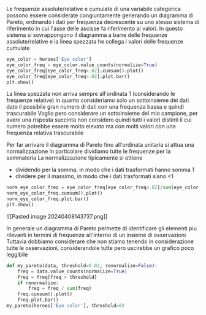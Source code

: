 Le frequenze assolute/relative e cumulate di una variabile categorica possono essere considerate congiuntamente generando un diagramma di Pareto, ordinando i dati per frequenza decrescente su uno stesso sistema di riferimento in cui l'asse delle ascisse fa riferimento ai valori.
In questo sistema si sovrappongono il diagramma a barre delle frequenze assolute/relative e la linea spezzata he collega i valori delle frequenze cumulate

```python
eye_color = heroes['Eye color']
eye_color_freq = eye_color.value_counts(normalize=True)
eye_color_freq[eye_color_freq>.02].cumsum().plot()
eye_color_freq[eye_color_freq>.02].plot.bar()
plt.show()
```

La linea spezzata non arriva sempre all'ordinata 1 (considerando le frequenze relative) in quanto consideriamo solo un sottoinsieme dei dati dato il possibile gran numero di dati con una frequenza bassa e quindi trascurabile
Voglio pero considerare un sottoinsieme del mio campione, per avere una risposta succinta non considero quindi tutti i valori distinti il cui numero potrebbe essere molto elevato ma con molti valori con una frequenza relativa trascurabile

Per far arrivare il diagramma di Pareto fino all'ordinata unitaria si attua una normalizzazione in particolare dividiamo tutte le frequenze per la sommatoria
La normalizzazione tipicamente si ottiene
- dividendo per la somma, in modo che i dati trasformati hanno somma 1
- dividere per il massimo, in modo che i dati trasformati siano <1

```python
norm_eye_color_freq = eye_color_freq[eye_color_freq>.02]/sum(eye_color_freq[eye_color_freq>.02])
norm_eye_color_freq.cumsum().plot()
norm_eye_color_freq.plot.bar()
plt.show()
```

![[Pasted image 20240408143737.png]]

In generale un diagramma di Pareto permette di identificare gli elementi piu rilevanti in termini di frequenze all'interno di un insieme di osservazioni
Tuttavia dobbiamo considerare che non stiamo tenendo in considerazione tutte le osservazioni, considerandole tutte pero uscirebbe un grafico poco leggibile

```python
def my_pareto(data, threshold=0.02, renormalize=False):
    freq = data.value_counts(normalize=True)
    freq = freq[freq > threshold]
    if renormalize:
        freq = freq / sum(freq)
    freq.cumsum().plot()
    freq.plot.bar()
my_pareto(heroes['Eye color'], threshold=0)
```
